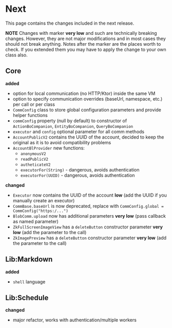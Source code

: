 # Next

This page contains the changes included in the next release.

**NOTE** Changes with marker **very low** and such are technically breaking changes. However, they are
not major modifications and in most cases they should not break anything. Notes after the marker
are the places worth to check. If you extended them you may have to apply the change to your own class also.


## Core

**added**

- option for local communication (no HTTP/Ktor) inside the same VM
- option to specify communication overrides (baseUrl, namespace, etc.) per call or per class
- `CommConfig` class to store global configuration parameters and provide helper functions
- `commConfig` property (null by default) to constructor of `ActionBoCompanion`, `EntityBoCompanion`, `QueryBoCompanion`
- `executor` and `config` optional parameter for all comm methods
- `AccountPublicV2` contains the UUID of the account, decided to keep the original as it is to avoid compatibility problems
- `AccountBlProvider` new functions: 
  - `anonymousV2`
  - `readPublicV2`
  - `autheticateV2`
  - `executorFor(String)` - dangerous, avoids authentication
  - `executorFor(UUID)` - dangerous, avoids authentication
  
**changed**

- `Executor` now contains the UUID of the account **low** (add the UUID if you manually create an executor)
- `CommBase.baseUrl` is now deprecated, replace with `CommConfig.global = CommConfig("https:/...")`
- `BlobComm.upload` now has additional parameters **very low** (pass callback as named parameter)
- `ZkFullScreenImageView` has a `deleteButton` constructor parameter **very low** (add the parameter to the call)
- `ZkImagePreview` has a `deleteButton` constructor parameter **very low** (add the parameter to the call)

## Lib:Markdown

**added**

- `shell` language

## Lib:Schedule

**changed**

- major refactor, works with authentication/multiple workers